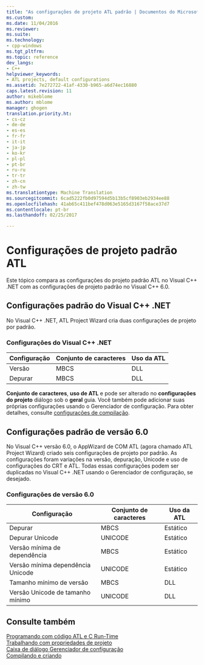 ```yaml
---
title: "As configurações de projeto ATL padrão | Documentos do Microsoft"
ms.custom: 
ms.date: 11/04/2016
ms.reviewer: 
ms.suite: 
ms.technology:
- cpp-windows
ms.tgt_pltfrm: 
ms.topic: reference
dev_langs:
- C++
helpviewer_keywords:
- ATL projects, default configurations
ms.assetid: 7e272722-41af-4330-b965-a6d74ec16880
caps.latest.revision: 11
author: mikeblome
ms.author: mblome
manager: ghogen
translation.priority.ht:
- cs-cz
- de-de
- es-es
- fr-fr
- it-it
- ja-jp
- ko-kr
- pl-pl
- pt-br
- ru-ru
- tr-tr
- zh-cn
- zh-tw
ms.translationtype: Machine Translation
ms.sourcegitcommit: 6cad5222fb0d97594d5b13b5cf8903eb2934ee88
ms.openlocfilehash: 41ab65c411bef478d063e5165d3167f58ace37d7
ms.contentlocale: pt-br
ms.lasthandoff: 02/25/2017

---
```

# <a name="default-atl-project-configurations"></a>Configurações de projeto padrão ATL
Este tópico compara as configurações do projeto padrão ATL no Visual C++ .NET com as configurações de projeto padrão no Visual C++ 6.0.  
  
## <a name="visual-c-net-default-configurations"></a>Configurações padrão do Visual C++ .NET  
 No Visual C++ .NET, ATL Project Wizard cria duas configurações de projeto por padrão.  
  
### <a name="visual-c-net-configurations"></a>Configurações do Visual C++ .NET  
  
|Configuração|Conjunto de caracteres|Uso da ATL|  
|-------------------|-------------------|----------------|  
|Versão|MBCS|DLL|  
|Depurar|MBCS|DLL|  
  
 **Conjunto de caracteres**, **uso de ATL** e pode ser alterado no **configurações do projeto** diálogo sob o **geral** guia. Você também pode adicionar suas próprias configurações usando o Gerenciador de configuração. Para obter detalhes, consulte [configurações de compilação](/visualstudio/ide/understanding-build-configurations).  
  
## <a name="version-60-default-configurations"></a>Configurações padrão de versão 6.0  
 No Visual C++ versão 6.0, o AppWizard de COM ATL (agora chamado ATL Project Wizard) criado seis configurações de projeto por padrão. As configurações foram variações na versão, depuração, Unicode e uso de configurações do CRT e ATL. Todas essas configurações podem ser duplicadas no Visual C++ .NET usando o Gerenciador de configuração, se desejado.  
  
### <a name="version-60-configurations"></a>Configurações de versão 6.0  
  
|Configuração|Conjunto de caracteres|Uso da ATL|  
|-------------------|-------------------|----------------|  
|Depurar|MBCS|Estático|  
|Depurar Unicode|UNICODE|Estático|  
|Versão mínima de dependência|MBCS|Estático|  
|Versão mínima dependência Unicode|UNICODE|Estático|  
|Tamanho mínimo de versão|MBCS|DLL|  
|Versão Unicode de tamanho mínimo|UNICODE|DLL|  
  
## <a name="see-also"></a>Consulte também  
 [Programando com código ATL e C Run-Time](../../atl/programming-with-atl-and-c-run-time-code.md)   
 [Trabalhando com propriedades de projeto](../../ide/working-with-project-properties.md)   
 [Caixa de diálogo Gerenciador de configuração](http://msdn.microsoft.com/en-us/fa182dca-282e-4ae5-bf37-e155344ca18b)   
 [Compilando e criando](/visualstudio/ide/compiling-and-building-in-visual-studio)



